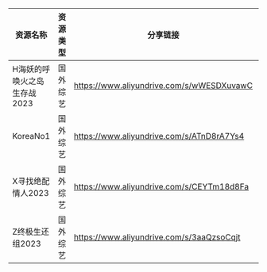 | 资源名称             | 资源类型 | 分享链接                                      | 发布时间       |
| ---------------- | ---- | ----------------------------------------- | ---------- |
| H海妖的呼唤火之岛生存战2023 | 国外综艺 | https://www.aliyundrive.com/s/wWESDXuvawC | 2023-07-02 |
| KoreaNo1         | 国外综艺 | https://www.aliyundrive.com/s/ATnD8rA7Ys4 | 2023-07-02 |
| X寻找绝配情人2023      | 国外综艺 | https://www.aliyundrive.com/s/CEYTm18d8Fa | 2023-07-02 |
| Z终极生还组2023       | 国外综艺 | https://www.aliyundrive.com/s/3aaQzsoCqjt | 2023-07-02 |
